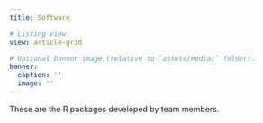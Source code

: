 ```yaml
---
title: Software

# Listing view
view: article-grid

# Optional banner image (relative to `assets/media/` folder).
banner:
  caption: ''
  image: ''
---
```


These are the R packages developed by team members.
